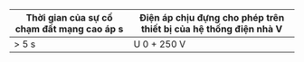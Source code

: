 | Thời gian của sự cố chạm đất mạng cao áp s   | Điện áp chịu đựng cho phép trên thiết bị của hệ thống điện nhà V   |
|----------------------------------------------|--------------------------------------------------------------------|
| > 5 s                                        | U 0 + 250 V                                                        |